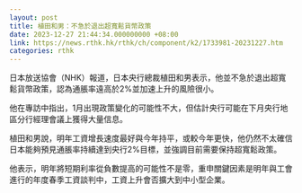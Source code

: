 ```yaml
---
layout: post
title: 植田和男：不急於退出超寬鬆貨幣政策
date: 2023-12-27 21:44:34.000000000 +08:00
link: https://news.rthk.hk/rthk/ch/component/k2/1733981-20231227.htm
categories: rthk
---
```


日本放送協會（NHK）報道，日本央行總裁植田和男表示，他並不急於退出超寬鬆貨幣政策，認為通脹率遠高於2%並加速上升的風險很小。

他在專訪中指出，1月出現政策變化的可能性不大，但估計央行可能在下月央行地區分行經理會議上獲得大量信息。

植田和男說，明年工資增長速度最好與今年持平，或較今年更快，他仍然不太確信日本能夠預見通脹率持續達到央行2%目標，並強調目前需要保持超寬鬆政策。

他表示，明年將短期利率從負數提高的可能性不是零，重申關鍵因素是明年與工會進行的年度春季工資談判中，工資上升會否擴大到中小型企業。
